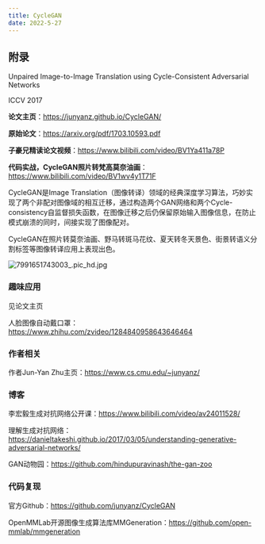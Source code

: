 ```yaml
---
title: CycleGAN
date: 2022-5-27
---
```


## 附录

Unpaired Image-to-Image Translation using Cycle-Consistent Adversarial Networks

ICCV 2017

**论文主页**：https://junyanz.github.io/CycleGAN/

**原始论文**：https://arxiv.org/pdf/1703.10593.pdf

**子豪兄精读论文视频**：https://www.bilibili.com/video/BV1Ya411a78P

**代码实战，CycleGAN照片转梵高莫奈油画**：https://www.bilibili.com/video/BV1wv4y1T71F



CycleGAN是Image Translation（图像转译）领域的经典深度学习算法，巧妙实现了两个非配对图像域的相互迁移，通过构造两个GAN网络和两个Cycle-consistency自监督损失函数，在图像迁移之后仍保留原始输入图像信息，在防止模式崩溃的同时，间接实现了图像配对。

CycleGAN在照片转莫奈油画、野马转斑马花纹、夏天转冬天景色、街景转语义分割标签等图像转译应用上表现出色。

![7991651743003_.pic_hd.jpg](https://vingkin-1304361015.cos.ap-shanghai.myqcloud.com/%E6%B7%B1%E5%BA%A6%E5%AD%A6%E4%B9%A0/l2st5cax0rcv.jpg)

### 趣味应用

见论文主页

人脸图像自动戴口罩：https://www.zhihu.com/zvideo/1284840958643646464

### 作者相关

作者Jun-Yan Zhu主页：https://www.cs.cmu.edu/~junyanz/

### 博客

李宏毅生成对抗网络公开课：https://www.bilibili.com/video/av24011528/

理解生成对抗网络：https://danieltakeshi.github.io/2017/03/05/understanding-generative-adversarial-networks/

GAN动物园：https://github.com/hindupuravinash/the-gan-zoo

### 代码复现

官方Github：https://github.com/junyanz/CycleGAN

OpenMMLab开源图像生成算法库MMGeneration：https://github.com/open-mmlab/mmgeneration